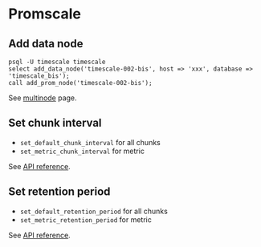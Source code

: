 # Promscale

## Add data node

```
psql -U timescale timescale
select add_data_node('timescale-002-bis', host => 'xxx', database => 'timescale_bis');
call add_prom_node('timescale-002-bis');
```

See [multinode](https://github.com/timescale/promscale/blob/master/docs/multinode.md) page.

## Set chunk interval

* `set_default_chunk_interval` for all chunks
* `set_metric_chunk_interval` for metric

See [API reference](https://github.com/timescale/promscale/blob/master/docs/sql_api.md).

## Set retention period

* `set_default_retention_period` for all chunks
* `set_metric_retention_period` for metric

See [API reference](https://github.com/timescale/promscale/blob/master/docs/sql_api.md).
